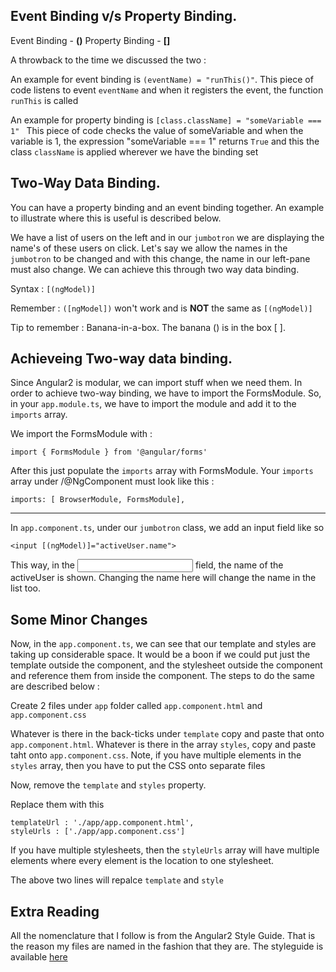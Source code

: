 ## Event Binding v/s Property Binding.

Event Binding - **()**
Property Binding - **[]**

A throwback to the time we discussed the two :

An example for event binding is `(eventName) = "runThis()"`.
This piece of code listens to event `eventName` and when it registers the event, the function `runThis` is called

An example for property binding is `[class.className] = "someVariable === 1" `
This piece of code checks the value of someVariable and when the variable is 1, the expression "someVariable === 1" returns `True` and this the class `className` is applied wherever we have the binding set

## Two-Way Data Binding.

You can have a property binding and an event binding together. An example to illustrate where this is useful is described below.

We have a list of users on the left and in our `jumbotron` we are displaying the name's of these users on click. Let's say we allow the names in the `jumbotron` to be changed and with this change, the name in our left-pane must also change. We can achieve this through two way data binding.

Syntax : `[(ngModel)]`

Remember : `([ngModel])` won't work and is **NOT** the same as `[(ngModel)]`

Tip to remember : Banana-in-a-box. The banana () is in the box [ ].

## Achieveing Two-way data binding.

Since Angular2 is modular, we can import stuff when we need them. In order to achieve two-way binding, we have to import the FormsModule. So, in your `app.module.ts`, we have to import the module and add it to the `imports` array.

We import the FormsModule with :

```
import { FormsModule } from '@angular/forms'

```

After this just populate the `imports` array with FormsModule. Your `imports` array under /@NgComponent must look like this :

```  
imports: [ BrowserModule, FormsModule],

```

------------

In `app.component.ts`, under our `jumbotron` class, we add an input field like so

`<input [(ngModel)]="activeUser.name">`

This way, in the <input> field, the name of the activeUser is shown. Changing the name here will change the name in the list too.

## Some Minor Changes

Now, in the `app.component.ts`, we can see that our template and styles are taking up considerable space. It would be a boon if we could put just the template outside the component, and the stylesheet outside the component and reference them from inside the component. The steps to do the same are described below :

Create 2 files under `app` folder called `app.component.html` and `app.component.css`

Whatever is there in the back-ticks under `template` copy and paste that onto `app.component.html`.
Whatever is there in the array `styles`, copy and paste taht onto `app.component.css`.
Note, if you have multiple elements in the `styles` array, then you have to put the CSS onto separate files

Now, remove the `template` and `styles` property.

Replace them with this

```
templateUrl : './app/app.component.html',
styleUrls : ['./app/app.component.css']

```

If you have multiple stylesheets, then the `styleUrls` array will have multiple elements where every element is the location to one stylesheet.

The above two lines will repalce `template` and `style`

## Extra Reading

All the nomenclature that I follow is from the Angular2 Style Guide. That is the reason my files are named in the fashion that they are. The styleguide is available [here](https://angular.io/styleguide)
